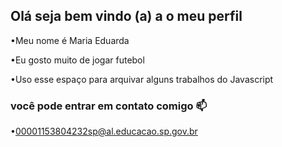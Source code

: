 ## Olá seja bem vindo (a) a o meu perfil

•Meu nome é Maria Eduarda

•Eu gosto muito de jogar futebol

•Uso esse espaço para arquivar alguns trabalhos do Javascript

### você pode entrar em contato comigo 📫

•00001153804232sp@al.educacao.sp.gov.br
